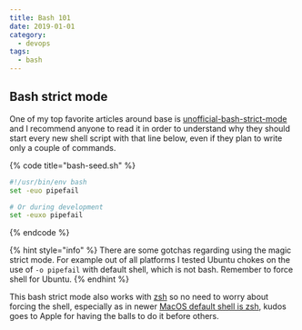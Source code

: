 ```yaml
---
title: Bash 101
date: 2019-01-01
category:
  - devops
tags:
  - bash
---
```

## Bash strict mode

One of my top favorite articles around base is [unofficial-bash-strict-mode](http://redsymbol.net/articles/unofficial-bash-strict-mode/) and  I recommend anyone to read it in order to understand why they should start every new shell script with that line below, even if they plan to write only a couple of commands.

{% code title="bash-seed.sh" %}
```bash
#!/usr/bin/env bash
set -euo pipefail

# Or during development
set -euxo pipefail

```
{% endcode %}

{% hint style="info" %}
 There are some gotchas regarding using the magic strict mode. For example out of all platforms I tested Ubuntu chokes on the use of `-o pipefail` with default shell, which is not bash. Remember to force shell for Ubuntu.
{% endhint %}

This bash strict mode also works with [zsh](https://support.apple.com/en-us/HT208050) so no need to worry about forcing the shell, especially as in newer [MacOS default shell is zsh](https://support.apple.com/en-us/HT208050), kudos goes to Apple for having the balls to do it before others.

